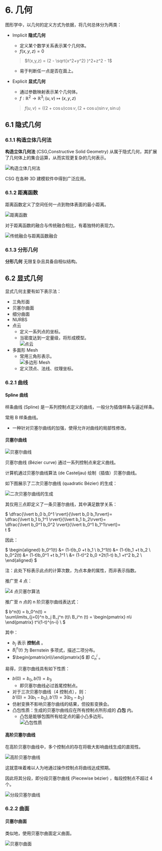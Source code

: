 # 6. 几何

图形学中，以几何的定义方式为依据，将几何总体分为两类：

- Implicit **隐式几何**

  - 定义某个数学关系表示某个几何体。
  - $f(x,y,z) = 0$

  > $f(x,y,z) = (2 - \sqrt{x^2+y^2} )^2+z^2 - 1$

  - 易于判断任一点是否在面上。

- Explicit **显式几何**

  - 通过参数映射表示某个几何体。
  - $f:\mathbb{R}^2 \rightarrow \mathbb{R}^3;(u,v) \mapsto (x,y,z)$

  > $f(u,v) = ((2+\cos{u})\cos{v},(2+\cos{u})\sin{v},\sin{u})$

## 6.1 隐式几何

### 6.1.1 构造立体几何法

**构造立体几何法** (CSG,Constructive Solid Geometry) 从属于隐式几何，其扩展了几何体上的集合运算，从而实现更复杂的几何表示。

![构造立体几何法](../pic/CSG.png)

CSG 在各种 3D 建模软件中得到广泛应用。

### 6.1.2 距离函数

距离函数定义了空间任何一点到物体表面的最小距离。

![距离函数](../pic/distFunc.png)

对于距离函数的融合与传统融合相比，有着独特的表现力。

![传统融合与距离函数融合](../pic/distFuncMerge.png)

### 6.1.3 分形几何

**分形几何** 无限复杂且具备自相似结构。

## 6.2 显式几何

显式几何主要有如下表示法：

- 三角形面
- 贝塞尔曲面
- 细分曲面
- NURBS
- 点云
  - 定义一系列点的坐标。
  - 当密度达到一定量级，将形成模型。  
    ![点云](../pic/pointCloud.png)
- 多面形 Mesh
  - 常用三角形表示。  
    ![多边形 Mesh](../pic/polygonMesh.png)
  - 定义顶点、法线、纹理坐标。

### 6.2.1 曲线

#### Spline 曲线

样条曲线 (Spline) 是一系列控制点定义的曲线，一般分为插值样条与逼近样条。

常用 B 样条曲线。

- 一种针对贝塞尔曲线的加强，使得允许对曲线的局部性修改。

#### 贝塞尔曲线

![贝塞尔曲线](../pic/bezierCurves.png)

贝塞尔曲线 (Bézier curve) 通过一系列控制点来定义曲线。

计算机通过贝塞尔曲线算法 (de Casteljau) 绘制（插值）贝塞尔曲线。

如下图展示了二次贝塞尔曲线 (quadratic Bézier) 的生成：

![二次贝塞尔曲线的生成](../pic/deCasteljau.png)

其仅用三点即定义了一条贝塞尔曲线，其中满足数学关系：

$ \dfrac{\lvert b_0 b_0^1 \rvert}{\lvert b_0 b_1\rvert}=  
\dfrac{\lvert b_1 b_1^1 \rvert}{\lvert b_1 b_2\rvert}=  
\dfrac{\lvert b_0^1 b_0^2 \rvert}{\lvert b_0^1 b_1^1\rvert}=  
t $

因此：

$
\begin{aligned}
b_0^1(t) &= (1-t)b_0 +t b_1 \\
b_1^1(t) &= (1-t)b_1 +t b_2 \\
b_0^2(t) &= (1-t)b_0^1 +t b_1^1 \\
         &= (1-t)^2 b_0 +2t(1-t) b_1 +t^2 b_2 \\
\end{aligned}
$

注：此处下标表示此点的计算次数，为点本身的属性，而非表示指数。

推广至 4 点：

![4 点贝塞尔算法](../pic/deCasteljau_4.png)

推广至 n 点的 n 阶贝塞尔曲线表达式：

$
b^n(t) = b_0^n(t) =  
\sum\limits_{j=0}^n b_j B_j^n (t)\\
B_i^n (t) =
\begin{pmatrix}
n\\i
\end{pmatrix}
t^i(1-t)^{n-i}
\\
$

其中：

- $b_j$ 表示 **控制点** 。
- $B_i^n (t)$ 为 Bernstein 多项式，描述二项分布。
- $\begin{pmatrix}n\\i\end{pmatrix}$ 即 $C_n^i$ 。

易得，贝塞尔曲线具有如下性质：

- $b(0) = b_0,b(1) = b_3$
  - 即贝塞尔曲线必过首尾控制点。
- 对于三次贝塞尔曲线（4 控制点），则：  
  $b'(0) = 3(b_1 - b_0),b'(1) = 3(b_3 - b_2)$
- 仿射变换不影响贝塞尔曲线的结果，但投影变换会。
- 凸包性质：生成的贝塞尔曲线应在所有控制点所形成的 **凸包** 内。
  - 凸包是能够包围所有给定点的最小凸多边形。  
    ![凸包性质](../pic/convexHull.png)

#### 高阶贝塞尔曲线

在高阶贝塞尔曲线中，多个控制点的存在将极大影响曲线生成的直观性。

![高阶贝塞尔曲线](../pic/highOrderBezier.png)

这就意味着难以人为地通过操作控制点将曲线达成预期。

因此将其分段，即分段贝塞尔曲线 (Piecewise bézier) ，每段控制点不超过 4 个。

![分段贝塞尔曲线](../pic/piecewiseBezier.png)

### 6.2.2 曲面

#### 贝塞尔曲面

类似地，使用贝塞尔曲面定义曲面。

![贝塞尔曲面](../pic/bezierSurface.png)
